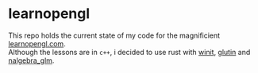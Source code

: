 # learnopengl

This repo holds the current state of my code for the magnificient [learnopengl.com](https://learnopengl.com). \
Although the lessons are in `c++`, i decided to use rust with [winit](https://github.com/rust-windowing/winit), [glutin](https://github.com/rust-windowing/glutin) and [nalgebra_glm](https://docs.rs/nalgebra-glm/0.7.0/nalgebra_glm/).
